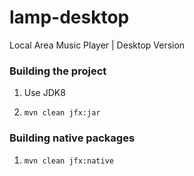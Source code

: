 lamp-desktop
============

Local Area Music Player | Desktop Version

### Building the project
1) Use JDK8

2) `mvn clean jfx:jar`

### Building native packages
1) `mvn clean jfx:native`